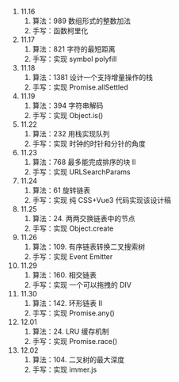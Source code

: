 <!--
 * @Author: Ying Zhang
 * @Date: 2021-11-17 09:59:16
 * @LastEditTime: 2021-12-04 09:17:00
 * @LastEditors: Ying Zhang
 * @Description:
 * @FilePath: /每日一题/手写+算法/REDME.md
 * 道阻且长，行则将至
-->

1. 11.16
   1. 算法：989 数组形式的整数加法
   2. 手写：函数柯里化
2. 11.17
   1. 算法：821 字符的最短距离
   2. 手写：实现 symbol polyfill
3. 11.18
   1. 算法：1381 设计一个支持增量操作的栈
   2. 手写：实现 Promise.allSettled
4. 11.19
   1. 算法：394 字符串解码
   2. 手写：实现 Object.is()
5. 11.22
   1. 算法：232 用栈实现队列
   2. 手写：实现 时钟的时针和分针的角度
6. 11.23
   1. 算法：768 最多能完成排序的块 II
   2. 手写：实现 URLSearchParams
7. 11.24
   1. 算法：61 旋转链表
   2. 手写：实现 纯 CSS+Vue3 代码实现该设计稿
8. 11.25
   1. 算法：24. 两两交换链表中的节点
   2. 手写：实现 Object.create
9. 11.26
   1. 算法：109. 有序链表转换二叉搜索树
   2. 手写：实现 Event Emitter
10. 11.29
    1. 算法：160. 相交链表
    2. 手写：实现 一个可以拖拽的 DIV
11. 11.30
    1. 算法：142. 环形链表 II
    2. 手写：实现 Promise.any()
12. 12.01
    1. 算法：24. LRU 缓存机制
    2. 手写：实现 Promise.race()
13. 12.02
    1. 算法：104. 二叉树的最大深度
    2. 手写：实现 immer.js
